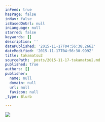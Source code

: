 ```yaml
---
inFeed: true
hasPage: false
inNav: false
isBasedOnUrl: null
inLanguage: null
starred: false
keywords: []
description: ''
datePublished: '2015-11-17T04:56:38.266Z'
dateModified: '2015-11-17T04:56:30.999Z'
title: takamatsu2
sourcePath: _posts/2015-11-17-takamatsu2.md
published: true
authors: []
publisher:
  name: null
  domain: null
  url: null
  favicon: null
_type: Blurb

---
```

![](https://the-grid-user-content.s3-us-west-2.amazonaws.com/57296d15-f25f-4ebe-9253-683835e0814e.jpg)